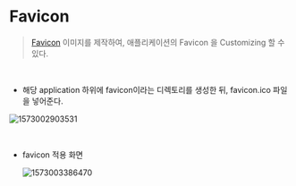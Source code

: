 # Favicon

> [Favicon](https://www.favicon-generator.org/) 이미지를 제작하여, 애플리케이션의 Favicon 을 Customizing 할 수 있다. 

<br>

- 해당 application 하위에 favicon이라는 디렉토리를 생성한 뒤, favicon.ico 파일을 넣어준다. 

![1573002903531](https://user-images.githubusercontent.com/39547788/68260342-1cf73b80-0080-11ea-9046-fe729adef2e6.png)

<br>

- favicon 적용 화면 

  ![1573003386470](https://user-images.githubusercontent.com/39547788/68260343-1cf73b80-0080-11ea-856e-217d7febfed3.png)

<br>